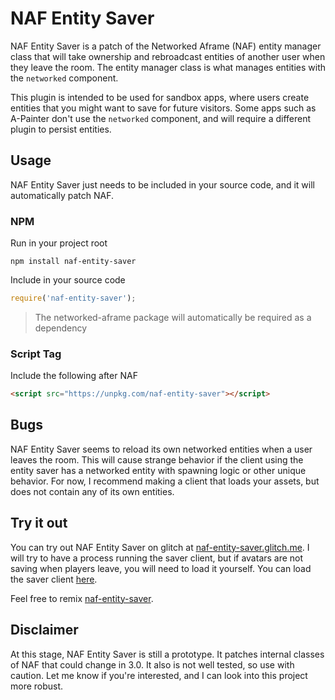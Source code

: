 # NAF Entity Saver
NAF Entity Saver is a patch of the Networked Aframe (NAF) entity manager class that will take ownership and rebroadcast entities of another user when they leave the room. The entity manager class is what manages entities with the `networked` component.

This plugin is intended to be used for sandbox apps, where users create entities that you might want to save for future visitors. Some apps such as A-Painter don't use the `networked` component, and will require a different plugin to persist entities.

## Usage
NAF Entity Saver just needs to be included in your source code, and it will automatically patch NAF.
### NPM
Run in your project root
```
npm install naf-entity-saver
```
Include in your source code
```JavaScript
require('naf-entity-saver');
```
> The networked-aframe package will automatically be required as a dependency

### Script Tag
Include the following after NAF
```HTML
<script src="https://unpkg.com/naf-entity-saver"></script>
```

## Bugs
NAF Entity Saver seems to reload its own networked entities when a user leaves the room. This will cause strange behavior if the client using the entity saver has a networked entity with spawning logic or other unique behavior. For now, I recommend making a client that loads your assets, but does not contain any of its own entities.

## Try it out
You can try out NAF Entity Saver on glitch at [naf-entity-saver.glitch.me](https://naf-entity-saver.glitch.me/). I will try to have a process running the saver client, but if avatars are not saving when players leave, you will need to load it yourself. You can load the saver client [here](https://naf-entity-saver.glitch.me/saver.html).

Feel free to remix [naf-entity-saver](https://glitch.com/~naf-entity-saver).

## Disclaimer
At this stage, NAF Entity Saver is still a prototype. It patches internal classes of NAF that could change in 3.0. It also is not well tested, so use with caution. Let me know if you're interested, and I can look into this project more robust.
